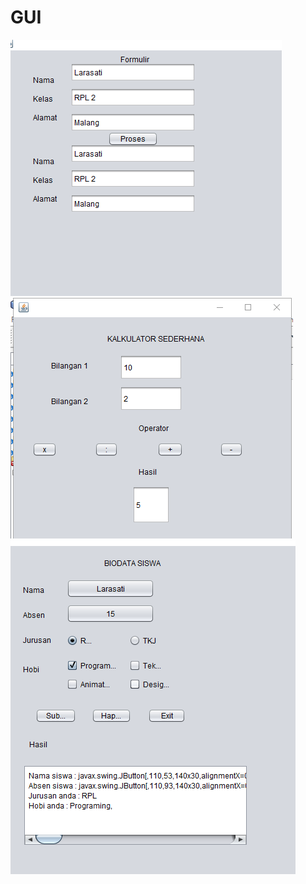 # GUI
![AltText](https://github.com/Larasati11/GUI/blob/master/gui1.png)
![AltText](https://github.com/Larasati11/GUI/blob/master/gui2.png)
![AltText](https://github.com/Larasati11/GUI/blob/master/gui4.png)
